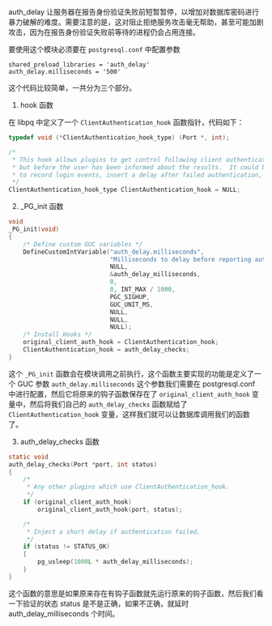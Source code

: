 auth_delay 让服务器在报告身份验证失败前短暂暂停，以增加对数据库密码进行暴力破解的难度。需要注意的是，这对阻止拒绝服务攻击毫无帮助，甚至可能加剧攻击，因为在报告身份验证失败前等待的进程仍会占用连接。

要使用这个模块必须要在 `postgresql.conf` 中配置参数
```
shared_preload_libraries = 'auth_delay'
auth_delay.milliseconds = '500'
```


这个代码比较简单，一共分为三个部分。

1. hook 函数

在 libpq 中定义了一个 `ClientAuthentication_hook` 函数指针，代码如下：

```C
typedef void (*ClientAuthentication_hook_type) (Port *, int);

/*
 * This hook allows plugins to get control following client authentication,
 * but before the user has been informed about the results.  It could be used
 * to record login events, insert a delay after failed authentication, etc.
 */
ClientAuthentication_hook_type ClientAuthentication_hook = NULL;

```

2. _PG_init 函数

```C
void
_PG_init(void)
{
	/* Define custom GUC variables */
	DefineCustomIntVariable("auth_delay.milliseconds",
							"Milliseconds to delay before reporting authentication failure",
							NULL,
							&auth_delay_milliseconds,
							0,
							0, INT_MAX / 1000,
							PGC_SIGHUP,
							GUC_UNIT_MS,
							NULL,
							NULL,
							NULL);
	/* Install Hooks */
	original_client_auth_hook = ClientAuthentication_hook;
	ClientAuthentication_hook = auth_delay_checks;
}

```

这个 `_PG_init` 函数会在模块调用之前执行，这个函数主要实现的功能是定义了一个 GUC 参数 `auth_delay.milliseconds` 这个参数我们需要在 postgresql.conf 中进行配置，然后它将原来的钩子函数保存在了 `original_client_auth_hook` 变量中，然后将我们自己的 `auth_delay_checks` 函数赋给了 `ClientAuthentication_hook` 变量，这样我们就可以让数据库调用我们的函数了。

3. auth_delay_checks 函数

```C
static void
auth_delay_checks(Port *port, int status)
{
	/*
	 * Any other plugins which use ClientAuthentication_hook.
	 */
	if (original_client_auth_hook)
		original_client_auth_hook(port, status);

	/*
	 * Inject a short delay if authentication failed.
	 */
	if (status != STATUS_OK)
	{
		pg_usleep(1000L * auth_delay_milliseconds);
	}
}
```

这个函数的意思是如果原来存在有钩子函数就先运行原来的钩子函数，然后我们看一下验证的状态 status 是不是正确，如果不正确，就延时 auth_delay_milliseconds 个时间。
